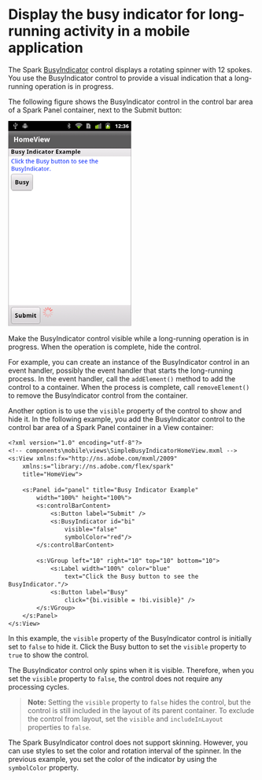 # Display the busy indicator for long-running activity in a mobile application

The Spark
[BusyIndicator](https://help.adobe.com/en_US/FlashPlatform/reference/actionscript/3/spark/components/BusyIndicator.html)
control displays a rotating spinner with 12 spokes. You use the BusyIndicator
control to provide a visual indication that a long-running operation is in
progress.

The following figure shows the BusyIndicator control in the control bar area of
a Spark Panel container, next to the Submit button:

![](../img/bi_busy_indicator_bi.png)

Make the BusyIndicator control visible while a long-running operation is in
progress. When the operation is complete, hide the control.

For example, you can create an instance of the BusyIndicator control in an event
handler, possibly the event handler that starts the long-running process. In the
event handler, call the `addElement()` method to add the control to a container.
When the process is complete, call `removeElement()` to remove the BusyIndicator
control from the container.

Another option is to use the `visible` property of the control to show and hide
it. In the following example, you add the BusyIndicator control to the control
bar area of a Spark Panel container in a View container:

    <?xml version="1.0" encoding="utf-8"?>
    <!-- components\mobile\views\SimpleBusyIndicatorHomeView.mxml -->
    <s:View xmlns:fx="http://ns.adobe.com/mxml/2009"
        xmlns:s="library://ns.adobe.com/flex/spark"
        title="HomeView">

        <s:Panel id="panel" title="Busy Indicator Example"
            width="100%" height="100%">
            <s:controlBarContent>
                <s:Button label="Submit" />
                <s:BusyIndicator id="bi"
                    visible="false"
                    symbolColor="red"/>
            </s:controlBarContent>

            <s:VGroup left="10" right="10" top="10" bottom="10">
                <s:Label width="100%" color="blue"
                    text="Click the Busy button to see the BusyIndicator."/>
                <s:Button label="Busy"
                    click="{bi.visible = !bi.visible}" />
            </s:VGroup>
        </s:Panel>
    </s:View>

In this example, the `visible` property of the BusyIndicator control is
initially set to `false` to hide it. Click the Busy button to set the `visible`
property to `true` to show the control.

The BusyIndicator control only spins when it is visible. Therefore, when you set
the `visible` property to `false`, the control does not require any processing
cycles.

> **Note:** Setting the `visible` property to `false` hides the control, but the
> control is still included in the layout of its parent container. To exclude
> the control from layout, set the `visible` and `includeInLayout` properties to
> `false`.

The Spark BusyIndicator control does not support skinning. However, you can use
styles to set the color and rotation interval of the spinner. In the previous
example, you set the color of the indicator by using the `symbolColor` property.
